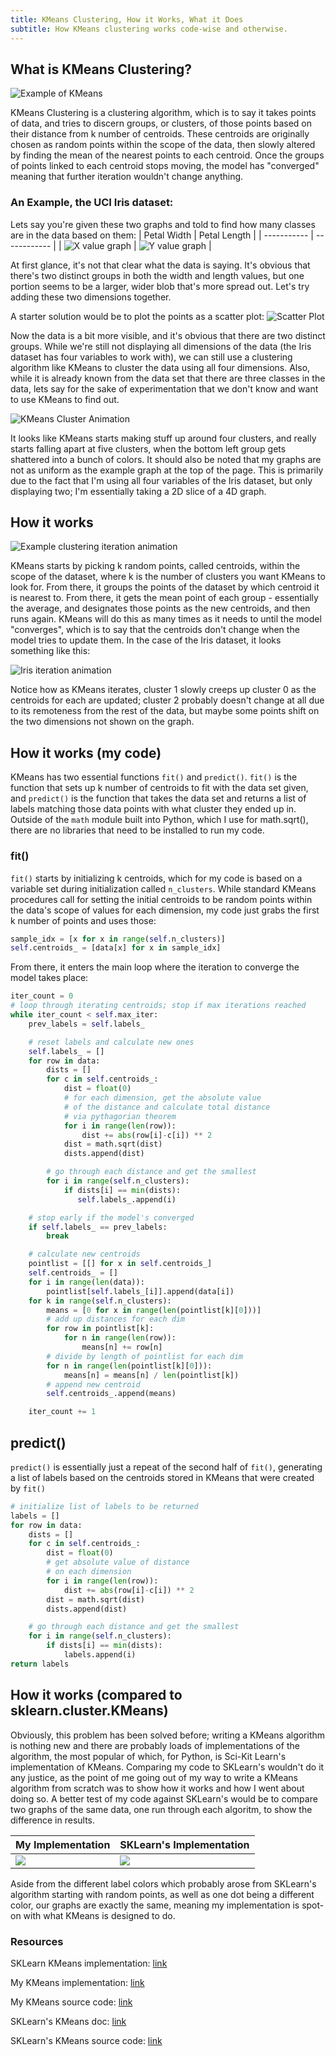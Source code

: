 ```yaml
---
title: KMeans Clustering, How it Works, What it Does
subtitle: How KMeans clustering works code-wise and otherwise.
---
```


## What is KMeans Clustering?

![Example of KMeans](https://upload.wikimedia.org/wikipedia/commons/thumb/e/e5/KMeans-Gaussian-data.svg/952px-KMeans-Gaussian-data.svg.png)

KMeans Clustering is a clustering algorithm, which is to say it takes points of data, and tries to discern groups, or clusters, of those points based on their distance from k number of centroids. These centroids are originally chosen as random points within the scope of the data, then slowly altered by finding the mean of the nearest points to each centroid. Once the groups of points linked to each centroid stops moving, the model has "converged" meaning that further iteration wouldn't change anything.

### An Example, the UCI Iris dataset:

Lets say you're given these two graphs and told to find how many classes are in the data based on them:
| Petal Width | Petal Length |
| ----------- | ------------ |
| ![X value graph](https://i.imgur.com/hjkztR5.png) | ![Y value graph](https://i.imgur.com/7iu1dmV.png) |

At first glance, it's not that clear what the data is saying. It's obvious that there's two distinct groups in both the width and length values, but one portion seems to be a larger, wider blob that's more spread out. Let's try adding these two dimensions together.

A starter solution would be to plot the points as a scatter plot:
![Scatter Plot](https://i.imgur.com/s9lp9B4.png)

Now the data is a bit more visible, and it's obvious that there are two distinct groups. While we're still not displaying all dimensions of the data (the Iris dataset has four variables to work with), we can still use a clustering algorithm like KMeans to cluster the data using all four dimensions. Also, while it is already known from the data set that there are three classes in the data, lets say for the sake of experimentation that we don't know and want to use KMeans to find out.

![KMeans Cluster Animation](https://raw.githubusercontent.com/Lilchoto3/lilchoto3.github.io/master/img/clusters.gif)

It looks like KMeans starts making stuff up around four clusters, and really starts falling apart at five clusters, when the bottom left group gets shattered into a bunch of colors. It should also be noted that my graphs are not as uniform as the example graph at the top of the page. This is primarily due to the fact that I'm using all four variables of the Iris dataset, but only displaying two; I'm essentially taking a 2D slice of a 4D graph.

## How it works

![Example clustering iteration animation](https://upload.wikimedia.org/wikipedia/commons/thumb/e/ea/K-means_convergence.gif/440px-K-means_convergence.gif)

KMeans starts by picking k random points, called centroids, within the scope of the dataset, where k is the number of clusters you want KMeans to look for. From there, it groups the points of the dataset by which centroid it is nearest to. From there, it gets the mean point of each group - essentially the average, and designates those points as the new centroids, and then runs again. KMeans will do this as many times as it needs to until the model "converges", which is to say that the centroids don't change when the model tries to update them. In the case of the Iris dataset, it looks something like this:

![Iris iteration animation](https://raw.githubusercontent.com/Lilchoto3/lilchoto3.github.io/master/img/iterations.gif)

Notice how as KMeans iterates, cluster 1 slowly creeps up cluster 0 as the centroids for each are updated; cluster 2 probably doesn't change at all due to its remoteness from the rest of the data, but maybe some points shift on the two dimensions not shown on the graph.

## How it works (my code)

KMeans has two essential functions `fit()` and `predict()`. `fit()` is the function that sets up k number of centroids to fit with the data set given, and `predict()` is the function that takes the data set and returns a list of labels matching those data points with what cluster they ended up in. Outside of the `math` module built into Python, which I use for math.sqrt(), there are no libraries that need to be installed to run my code.

### fit()

`fit()` starts by initializing k centroids, which for my code is based on a variable set during initialization called `n_clusters`. While standard KMeans procedures call for setting the initial centroids to be random points within the data's scope of values for each dimension, my code just grabs the first k number of points and uses those:

```python
sample_idx = [x for x in range(self.n_clusters)]
self.centroids_ = [data[x] for x in sample_idx]
```

From there, it enters the main loop where the iteration to converge the model takes place:

```python
iter_count = 0
# loop through iterating centroids; stop if max iterations reached
while iter_count < self.max_iter:
    prev_labels = self.labels_

    # reset labels and calculate new ones
    self.labels_ = []
    for row in data:
        dists = []
        for c in self.centroids_:
            dist = float(0)
            # for each dimension, get the absolute value
            # of the distance and calculate total distance
            # via pythagorian theorem
            for i in range(len(row)):
                dist += abs(row[i]-c[i]) ** 2
            dist = math.sqrt(dist)
            dists.append(dist)

        # go through each distance and get the smallest
        for i in range(self.n_clusters):
            if dists[i] == min(dists):
               self.labels_.append(i)

    # stop early if the model's converged
    if self.labels_ == prev_labels:
        break

    # calculate new centroids
    pointlist = [[] for x in self.centroids_]
    self.centroids_ = []
    for i in range(len(data)):
        pointlist[self.labels_[i]].append(data[i])
    for k in range(self.n_clusters):
        means = [0 for x in range(len(pointlist[k][0]))]
        # add up distances for each dim
        for row in pointlist[k]:
            for n in range(len(row)):
                means[n] += row[n]
        # divide by length of pointlist for each dim
        for n in range(len(pointlist[k][0])):
            means[n] = means[n] / len(pointlist[k])
        # append new centroid
        self.centroids_.append(means)

    iter_count += 1
```

## predict()

`predict()` is essentially just a repeat of the second half of `fit()`, generating a list of labels based on the centroids stored in KMeans that were created by `fit()`

```python
# initialize list of labels to be returned
labels = []
for row in data:
    dists = []
    for c in self.centroids_:
        dist = float(0)
        # get absolute value of distance
        # on each dimension
        for i in range(len(row)):
            dist += abs(row[i]-c[i]) ** 2
        dist = math.sqrt(dist)
        dists.append(dist)

    # go through each distance and get the smallest
    for i in range(self.n_clusters):
        if dists[i] == min(dists):
            labels.append(i)
return labels
```

## How it works (compared to sklearn.cluster.KMeans)

Obviously, this problem has been solved before; writing a KMeans algorithm is nothing new and there are probably loads of implementations of the algorithm, the most popular of which, for Python, is Sci-Kit Learn's implementation of KMeans. Comparing my code to SKLearn's wouldn't do it any justice, as the point of me going out of my way to write a KMeans algorithm from scratch was to show how it works and how I went about doing so. A better test of my code against SKLearn's would be to compare two graphs of the same data, one run through each algoritm, to show the difference in results.

| My Implementation | SKLearn's Implementation |
| --- | --- |
| ![](https://i.imgur.com/TAVlbZ9.png) | ![](https://i.imgur.com/iGVJoEl.png) |

Aside from the different label colors which probably arose from SKLearn's algorithm starting with random points, as well as one dot being a different color, our graphs are exactly the same, meaning my implementation is spot-on with what KMeans is designed to do.

### Resources

SKLearn KMeans implementation: [link](https://colab.research.google.com/drive/1ke9_25P80rFIw40LkU1y0Wkvpgp0U6TT?usp=sharing)

My KMeans implementation: [link](https://github.com/Lilchoto3/cs-build-week-unit-5/blob/master/testing.ipynb)

My KMeans source code: [link](https://github.com/Lilchoto3/cs-build-week-unit-5)

SKLearn's KMeans doc: [link](https://scikit-learn.org/stable/modules/generated/sklearn.cluster.KMeans.html)

SKLearn's KMeans source code: [link](https://github.com/scikit-learn/scikit-learn/blob/fd237278e/sklearn/cluster/_kmeans.py#L745)
